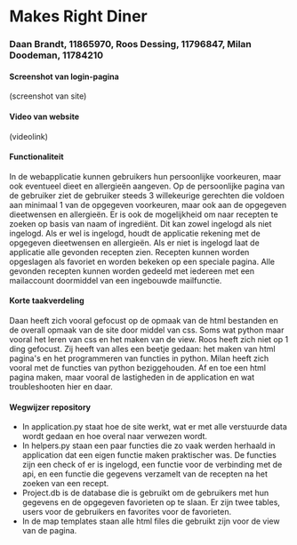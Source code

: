 # Makes Right Diner
### Daan Brandt, 11865970, Roos Dessing, 11796847, Milan Doodeman, 11784210

#### Screenshot van login-pagina
(screenshot van site)

#### Video van website
(videolink)

#### Functionaliteit
In de webapplicatie kunnen gebruikers hun persoonlijke voorkeuren, maar ook eventueel dieet en allergieën aangeven. Op de persoonlijke pagina van de gebruiker ziet de gebruiker steeds 3 willekeurige gerechten die voldoen aan minimaal 1 van de opgegeven voorkeuren, maar ook aan de opgegeven dieetwensen en allergieën. Er is ook de mogelijkheid om naar recepten te zoeken op basis van naam of ingrediënt. Dit kan zowel ingelogd als niet ingelogd. Als er wel is ingelogd, houdt de applicatie rekening met de opgegeven dieetwensen en allergieën. Als er niet is ingelogd laat de applicatie alle gevonden recepten zien. Recepten kunnen worden opgeslagen als favoriet en worden bekeken op een speciale pagina. Alle gevonden recepten kunnen worden gedeeld met iedereen met een mailaccount doormiddel van een ingebouwde mailfunctie. 
 
#### Korte taakverdeling
Daan heeft zich vooral gefocust op de opmaak van de html bestanden en de overall opmaak van de site door middel van css. Soms wat python maar vooral het leren van css en het maken van de view. 
Roos heeft zich niet op 1 ding gefocust. Zij heeft van alles een beetje gedaan: het maken van html pagina's en het programmeren van functies in python.
Milan heeft zich vooral met de functies van python beziggehouden. Af en toe een html pagina maken, maar vooral de lastigheden in de application en wat troubleshooten hier en daar. 

#### Wegwijzer repository
- In application.py staat hoe de site werkt, wat er met alle verstuurde data wordt gedaan en hoe overal naar verwezen wordt. 
- In helpers.py staan een paar functies die zo vaak werden herhaald in application dat een eigen functie maken praktischer was. De functies zijn een check of er is ingelogd, een functie voor de verbinding met de api, en een functie die gegevens verzamelt van de recepten na het zoeken van een recept.
- Project.db is de database die is gebruikt om de gebruikers met hun gegevens en de opgegeven favorieten op te slaan. Er zijn twee tables, users voor de gebruikers en favorites voor de favorieten.
- In de map templates staan alle html files die gebruikt zijn voor de view van de pagina. 
